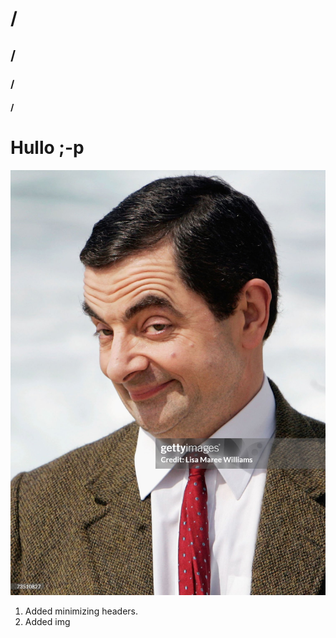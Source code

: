 # /
## /
### /
#### /
# Hullo ;-p
![Mr. Bean gives you a suggestive smirk](https://raw.githubusercontent.com/ManBeaRTo/skills-communicate-using-markdown/refs/heads/main/gettyimages-73510827-2048x2048.jpg)
1. Added minimizing headers.
2. Added img
